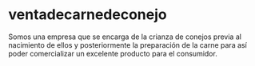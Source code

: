 # ventadecarnedeconejo
Somos una empresa que se encarga de la crianza de conejos previa al nacimiento de ellos y posteriormente la preparación de la carne para así poder comercializar un excelente producto para el consumidor.
